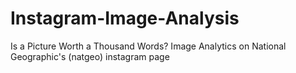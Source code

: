 # Instagram-Image-Analysis
Is a Picture Worth a Thousand Words? Image Analytics on National Geographic's (natgeo) instagram page
